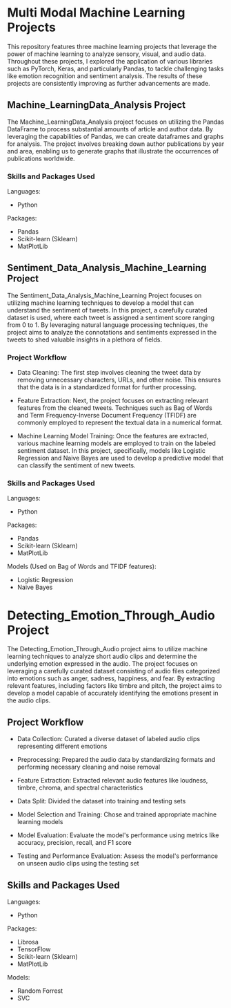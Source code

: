 # Multi Modal Machine Learning Projects
This repository features three machine learning projects that leverage the power of machine learning to analyze sensory, visual, and audio data. Throughout these projects, I explored the application of various libraries such as PyTorch, Keras, and particularly Pandas, to tackle challenging tasks like emotion recognition and sentiment analysis. The results of these projects are consistently improving as further advancements are made.

## Machine_LearningData_Analysis Project

The Machine_LearningData_Analysis project focuses on utilizing the Pandas DataFrame to process substantial amounts of article and author data. By leveraging the capabilities of Pandas, we can create dataframes and graphs for analysis. The project involves breaking down author publications by year and area, enabling us to generate graphs that illustrate the occurrences of publications worldwide.

  ### Skills and Packages Used
  Languages:
  - Python

  Packages:
  - Pandas
  - Scikit-learn (Sklearn)
  - MatPlotLib

## Sentiment_Data_Analysis_Machine_Learning Project
The Sentiment_Data_Analysis_Machine_Learning Project focuses on utilizing machine learning techniques to develop a model that can understand the sentiment of tweets. In this project, a carefully curated dataset is used, where each tweet is assigned a sentiment score ranging from 0 to 1. By leveraging natural language processing techniques, the project aims to analyze the connotations and sentiments expressed in the tweets to shed valuable insights in a plethora of fields.

### Project Workflow
- Data Cleaning: The first step involves cleaning the tweet data by removing unnecessary characters, URLs, and other noise. This ensures that the data is in a standardized format for further processing.

- Feature Extraction: Next, the project focuses on extracting relevant features from the cleaned tweets. Techniques such as Bag of Words and Term Frequency-Inverse Document Frequency (TFIDF) are commonly employed to represent the textual data in a numerical format.

- Machine Learning Model Training: Once the features are extracted, various machine learning models are employed to train on the labeled sentiment dataset. In this project, specifically, models like Logistic Regression and Naive Bayes are used to develop a predictive model that can classify the sentiment of new tweets.

### Skills and Packages Used
Languages:
  - Python

  Packages:
  - Pandas
  - Scikit-learn (Sklearn)
  - MatPlotLib

  Models (Used on Bag of Words and TFIDF features):
  - Logistic Regression
  - Naive Bayes

# Detecting_Emotion_Through_Audio Project
The Detecting_Emotion_Through_Audio project aims to utilize machine learning techniques to analyze short audio clips and determine the underlying emotion expressed in the audio. The project focuses on leveraging a carefully curated dataset consisting of audio files categorized into emotions such as anger, sadness, happiness, and fear. By extracting relevant features, including factors like timbre and pitch, the project aims to develop a model capable of accurately identifying the emotions present in the audio clips.

## Project Workflow
- Data Collection: Curated a diverse dataset of labeled audio clips representing different emotions

- Preprocessing: Prepared the audio data by standardizing formats and performing necessary cleaning and noise removal

- Feature Extraction: Extracted relevant audio features like loudness, timbre, chroma, and spectral characteristics

- Data Split: Divided the dataset into training and testing sets

- Model Selection and Training: Chose and trained appropriate machine learning models

- Model Evaluation: Evaluate the model's performance using metrics like accuracy, precision, recall, and F1 score

- Testing and Performance Evaluation: Assess the model's performance on unseen audio clips using the testing set

## Skills and Packages Used
Languages:
  - Python

  Packages:
  - Librosa
  - TensorFlow
  - Scikit-learn (Sklearn)
  - MatPlotLib

  Models:
  - Random Forrest
  - SVC
